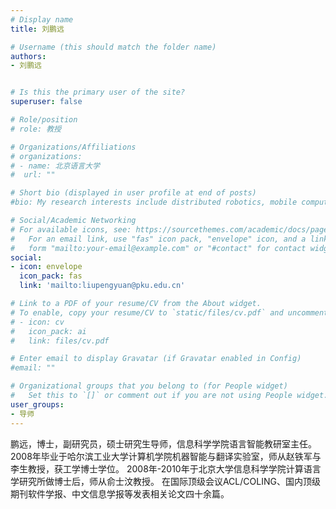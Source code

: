 ```yaml
---
# Display name
title: 刘鹏远

# Username (this should match the folder name)
authors:
- 刘鹏远


# Is this the primary user of the site?
superuser: false

# Role/position
# role: 教授

# Organizations/Affiliations
# organizations:
# - name: 北京语言大学
#  url: ""

# Short bio (displayed in user profile at end of posts)
#bio: My research interests include distributed robotics, mobile computing and programmable matter.

# Social/Academic Networking
# For available icons, see: https://sourcethemes.com/academic/docs/page-builder/#icons
#   For an email link, use "fas" icon pack, "envelope" icon, and a link in the
#   form "mailto:your-email@example.com" or "#contact" for contact widget.
social:
- icon: envelope
  icon_pack: fas
  link: 'mailto:liupengyuan@pku.edu.cn'

# Link to a PDF of your resume/CV from the About widget.
# To enable, copy your resume/CV to `static/files/cv.pdf` and uncomment the lines below.
# - icon: cv
#   icon_pack: ai
#   link: files/cv.pdf

# Enter email to display Gravatar (if Gravatar enabled in Config)
#email: ""

# Organizational groups that you belong to (for People widget)
#   Set this to `[]` or comment out if you are not using People widget.
user_groups:
- 导师
---
```


鹏远，博士，副研究员，硕士研究生导师，信息科学学院语言智能教研室主任。
2008年毕业于哈尔滨工业大学计算机学院机器智能与翻译实验室，师从赵铁军与李生教授，获工学博士学位。
2008年-2010年于北京大学信息科学学院计算语言学研究所做博士后，师从俞士汶教授。
在国际顶级会议ACL/COLING、国内顶级期刊软件学报、中文信息学报等发表相关论文四十余篇。

